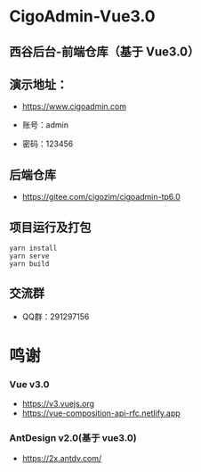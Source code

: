 # CigoAdmin-Vue3.0

## 西谷后台-前端仓库（基于 Vue3.0）

## 演示地址：

- https://www.cigoadmin.com

- 账号：admin

- 密码：123456

## 后端仓库

- https://gitee.com/cigozim/cigoadmin-tp6.0

## 项目运行及打包

```
yarn install
yarn serve
yarn build
```

## 交流群

- QQ群：291297156

# 鸣谢

### Vue v3.0

- https://v3.vuejs.org
- https://vue-composition-api-rfc.netlify.app

### AntDesign v2.0(基于 vue3.0)

- https://2x.antdv.com/
